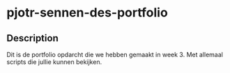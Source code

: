 # pjotr-sennen-des-portfolio

## Description
Dit is de portfolio opdarcht die we hebben gemaakt in week 3. Met allemaal scripts die jullie kunnen bekijken.